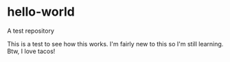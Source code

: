 # hello-world
A test repository

This is a test to see how this works. I'm fairly new to this so I'm still learning.
Btw, I love tacos!
